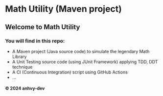# Math Utility (Maven project)

## Welcome to Math Utility
### You will find in this repo:
* A Maven project (Java source code) to simulate the legendary Math Library
* A Unit Testing source code (using JUnit Framework) applying TDD, DDT technique
* A CI (Continuous Integration) script using GitHub Actions
* ...

#### &#169; 2024 anhvy-dev
